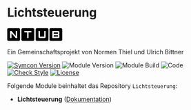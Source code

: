 # Lichtsteuerung  

[![Image](imgs/ntub_logo.png)](https://github.com/ubittner/)  

Ein Gemeinschaftsprojekt von Normen Thiel und Ulrich Bittner

[![Symcon Version](https://img.shields.io/badge/Symcon_Version-5.3>-red.svg)](https://www.symcon.de/service/dokumentation/entwicklerbereich/sdk-tools/sdk-php/)
![Module Version](https://img.shields.io/badge/Module_Version-2.00-blue.svg)
![Module Build](https://img.shields.io/badge/Module_Build-21-blue.svg)
![Code](https://img.shields.io/badge/Code-PHP-blue.svg)
[![Check Style](https://github.com/ubittner/Lichtsteuerung/workflows/Check%20Style/badge.svg)](https://github.com/ubittner/Lichtsteuerung/actions)
[![License](https://img.shields.io/badge/License-CC%20BY--NC--SA%204.0-green.svg)](https://creativecommons.org/licenses/by-nc-sa/4.0/)

Folgende Module beinhaltet das Repository `Lichtsteuerung`:

- __Lichtsteuerung__ ([Dokumentation](Lichtsteuerung))
